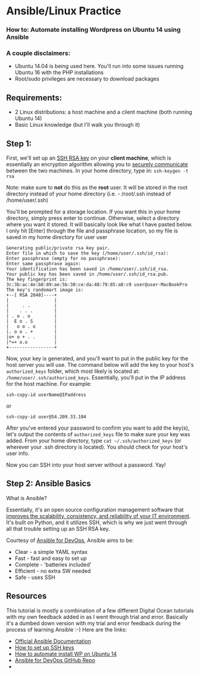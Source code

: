 # Ansible/Linux Practice

### How to: Automate installing Wordpress on Ubuntu 14 using Ansible

### A couple disclaimers: 

* Ubuntu 14.04 is being used here. You'll run into some issues running Ubuntu 16 with the PHP installations
* Root/sudo privileges are necessary to download packages

## Requirements:
* 2 Linux distributions: a host machine and a client machine (both running Ubuntu 14)
* Basic Linux knowledge (but I'll walk you through it)

## Step 1:
First, we'll set up an [SSH RSA key](https://en.wikipedia.org/wiki/RSA_(cryptosystem)) on your **client machine**, which is essentially an encryption algorithm allowing you to [securely communicate](https://help.ubuntu.com/community/SSH/OpenSSH/Keys) between the two machines. In your home directory, type in:
```ssh-keygen -t rsa```

Note: make sure to **not** do this as the **root** user. It will be stored in the root directory instead of your home directory (i.e. - /root/.ssh instead of /home/user/.ssh)

You'll be prompted for a storage location. If you want this in your home directory, simply press enter to continue. Otherwise, select a directory where you want it stored. It will basically look like what I have pasted below. I only hit [Enter] through the file and passphrase location, so my file is saved in my home directory for user user

```user@user-MacBookPro:~$ ssh-keygen -t rsa
Generating public/private rsa key pair.
Enter file in which to save the key (/home/user/.ssh/id_rsa): 
Enter passphrase (empty for no passphrase): 
Enter same passphrase again: 
Your identification has been saved in /home/user/.ssh/id_rsa.
Your public key has been saved in /home/user/.ssh/id_rsa.pub.
The key fingerprint is:
3c:3b:ac:4e:b8:89:ae:5b:30:ce:da:48:79:85:a8:c9 user@user-MacBookPro
The key's randomart image is:
+--[ RSA 2048]----+
|                 |
|     . .         |
|    . . .        |
| . o . o         |
|  E o . S        |
|   o o . o       |
|. o o . +        |
|o+ o + . .       |
|*=+ o.o          |
+-----------------+
```

Now, your key is generated, and you'll want to put in the public key for the host server you will use. The command below will add the key to your host's `authorized_keys` folder, which most likely is located at: `/home/user/.ssh/authorized_keys`.  Essentially, you'll put in the IP address for the host machine. For example:

```
ssh-copy-id userName@IPaddress
```
or
```
ssh-copy-id user@54.209.33.104
```

After you've entered your password to confirm you want to add the key(s), let's output the contents of `authorized_keys` file to make sure your key was added. From your home directory, type `cat ~/.ssh/authorized_keys` (or wherever your .ssh directory is located). You should check for your host's user info. 

Now you can SSH into your host server without a password. Yay!


## Step 2: Ansible Basics

What is Ansible?

Essentially, it's an open source configuration management software that [improves the scalability, consistency, and reliability of your IT environment](https://cloudacademy.com/blog/what-is-ansible/). It's built on Python, and it utilizes SSH, which is why we just went through all that trouble setting up an SSH RSA key. 

Courtesy of [Ansible for DevOps](https://www.ansiblefordevops.com/), Ansible aims to be:
* Clear - a simple YAML syntax
* Fast - fast and easy to set up 
* Complete - 'batteries included'
* Efficient - no extra SW needed
* Safe - uses SSH






## Resources
This tutorial is mostly a combination of a few different Digital Ocean tutorials with my own feedback added in as I went through trial and error. Basically it's a dumbed down version with my trial and error feedback during the process of learning Ansible :-) Here are the links:
* [Official Ansible Documentation](http://docs.ansible.com/)
* [How to set up SSH keys](https://www.digitalocean.com/community/tutorials/how-to-set-up-ssh-keys--2)
* [How to automate install WP on Ubuntu 14](https://www.digitalocean.com/community/tutorials/how-to-automate-installing-wordpress-on-ubuntu-14-04-using-ansible)
* [Ansible for DevOps GitHub Repo](https://github.com/geerlingguy/ansible-for-devops)
* 
